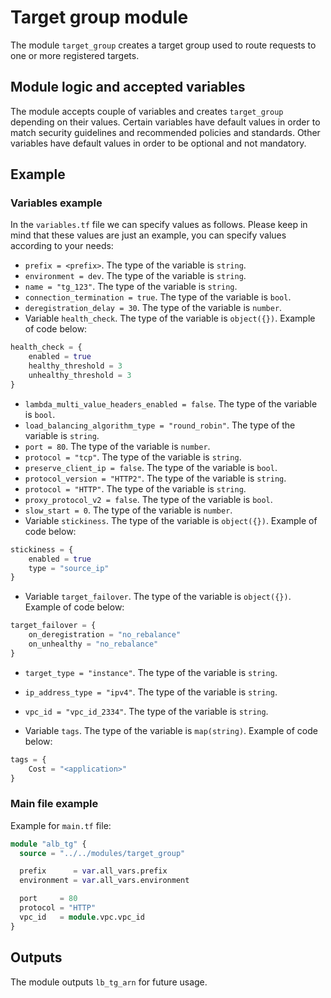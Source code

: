 # Target group module

The module `target_group` creates a target group used to route requests to one or more registered targets.

## Module logic and accepted variables

The module accepts couple of variables and creates `target_group` depending on their values. Certain variables have default values in order to match security guidelines and recommended policies and standards. Other variables have default values in order to be optional and not mandatory.

## Example

### Variables example

In the `variables.tf` file we can specify values as follows. Please keep in mind that these values are just an example, you can specify values according to your needs:

- `prefix = <prefix>`. The type of the variable is `string`.
- `environment = dev`. The type of the variable is `string`.
- `name = "tg_123"`. The type of the variable is `string`.
- `connection_termination = true`. The type of the variable is `bool`.
- `deregistration_delay = 30`. The type of the variable is `number`.
- Variable `health_check`. The type of the variable is `object({})`.
Example of code below:

```terraform
health_check = {
    enabled = true
    healthy_threshold = 3
    unhealthy_threshold = 3
}
```

- `lambda_multi_value_headers_enabled = false`. The type of the variable is `bool`.
- `load_balancing_algorithm_type = "round_robin"`. The type of the variable is `string`.
- `port = 80`. The type of the variable is `number`.
- `protocol = "tcp"`. The type of the variable is `string`.
- `preserve_client_ip = false`. The type of the variable is `bool`.
- `protocol_version = "HTTP2"`. The type of the variable is `string`.
- `protocol = "HTTP"`. The type of the variable is `string`.
- `proxy_protocol_v2 = false`. The type of the variable is `bool`.
- `slow_start = 0`. The type of the variable is `number`.
- Variable `stickiness`. The type of the variable is `object({})`.
Example of code below:

```terraform
stickiness = {
    enabled = true
    type = "source_ip"
}
```

- Variable `target_failover`. The type of the variable is `object({})`.
Example of code below:

```terraform
target_failover = {
    on_deregistration = "no_rebalance"
    on_unhealthy = "no_rebalance"
}
```

- `target_type = "instance"`. The type of the variable is `string`.
- `ip_address_type = "ipv4"`. The type of the variable is `string`.
- `vpc_id = "vpc_id_2334"`. The type of the variable is `string`.

- Variable `tags`. The type of the variable is `map(string)`.
Example of code below:

```terraform
tags = {
    Cost = "<application>"
}
```

### Main file example

Example for `main.tf` file:

```terraform
module "alb_tg" {
  source = "../../modules/target_group"

  prefix      = var.all_vars.prefix
  environment = var.all_vars.environment

  port     = 80
  protocol = "HTTP"
  vpc_id   = module.vpc.vpc_id
}
```

## Outputs

The module outputs `lb_tg_arn` for future usage.
